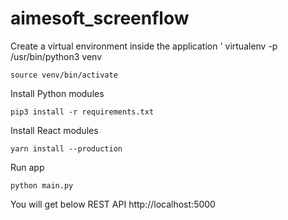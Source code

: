 # aimesoft_screenflow

Create a virtual environment inside the application
   '
    virtualenv -p /usr/bin/python3 venv    

    source venv/bin/activate
Install Python modules
   
    pip3 install -r requirements.txt 
Install React modules
  
    yarn install --production
Run app
        
    python main.py
You will get below REST API
        http://localhost:5000

